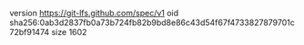 version https://git-lfs.github.com/spec/v1
oid sha256:0ab3d2837fb0a73b724fb82b9bd8e86c43d54f67f4733827879701c72bf91474
size 1602
